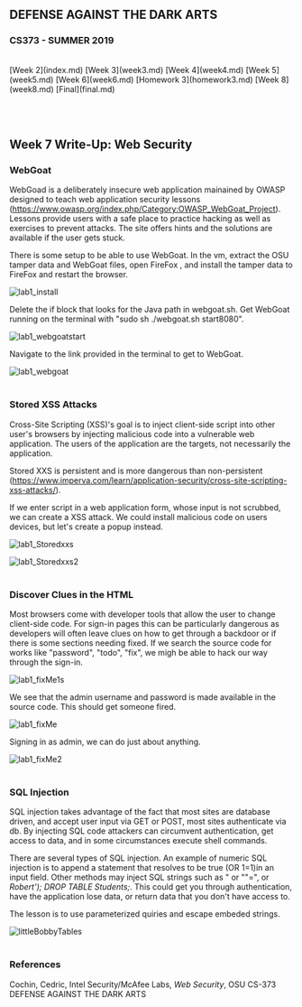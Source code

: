 ## DEFENSE AGAINST THE DARK ARTS
### CS373 - SUMMER 2019
<br>
[Week 2](index.md)  [Week 3](week3.md)  [Week 4](week4.md)  [Week 5](week5.md)  [Week 6](week6.md)  [Homework 3](homework3.md)
[Week 8](week8.md) [Final](final.md)

<br><br>
## Week 7 Write-Up:  Web Security

### WebGoat

WebGoad is a deliberately insecure web application mainained by OWASP designed to teach web application security lessons (https://www.owasp.org/index.php/Category:OWASP_WebGoat_Project). Lessons provide users with a safe place to practice hacking as well as exercises to prevent attacks. The site offers hints and the solutions are available if the user gets stuck.

There is some setup to be able to use WebGoat. In the vm, extract the OSU tamper data and WebGoat files, open FireFox , and install the tamper data to FireFox and restart the browser. 

![lab1_install](lab1_install.JPG)
<br>

Delete the if block that looks for the Java path in webgoat.sh. Get WebGoat running on the terminal with "sudo sh ./webgoat.sh start8080". 

![lab1_webgoatstart](lab1_webgoatstart.JPG)
<br>

Navigate to the link provided in the terminal to get to WebGoat.

![lab1_webgoat](lab1_webgoat.JPG)
<br><br>

### Stored XSS Attacks

Cross-Site Scripting (XSS)'s goal is to inject client-side script into other user's browsers by injecting malicious code into a vulnerable web application. The users of the application are the targets, not necessarily the application. 

Stored XXS is persistent and is more dangerous than non-persistent (https://www.imperva.com/learn/application-security/cross-site-scripting-xss-attacks/).

If we enter script in a web application form, whose input is not scrubbed, we can create a XSS attack. We could install malicious code on users devices, but let's create a popup instead.

![lab1_Storedxxs](lab1_Storedxxs.JPG)
<br>

![lab1_Storedxxs2](lab1_Storedxxs2.JPG)
<br><br>

### Discover Clues in the HTML

Most browsers come with developer tools that allow the user to change client-side code. For sign-in pages this can be particularly dangerous as developers will often leave clues on how to get through a backdoor or if there is some sections needing fixed. If we search the source code for works like "password", "todo", "fix", we migh be able to hack our way through the sign-in.

![lab1_fixMe1s](lab1_fixMe1.JPG)
<br>

We see that the admin username and password is made available in the source code. This should get someone fired.

![lab1_fixMe](lab1_fixMe.JPG)
<br>

Signing in as admin, we can do just about anything.

![lab1_fixMe2](lab1_fixMe2.JPG)
<br><br>

### SQL Injection

SQL injection takes advantage of the fact that most sites are database driven, and accept user input via GET or POST, most sites authenticate via db. By injecting SQL code attackers can circumvent authentication, get access to data, and in some circumstances execute shell commands.

There are several types of SQL injection. An example of numeric SQL injection is to append a statement that resolves to be true (OR 1=1)in an input field. Other methods may inject SQL strings such as " or ""=", or *Robert'); DROP TABLE Students;*. This could get you through authentication, have the application lose data, or return data that you don't have access to.

The lesson is to use parameterized quiries and escape embeded strings.

![littleBobbyTables](littleBobbyTables.JPG)
<br><br>



### References
Cochin, Cedric, Intel Security/McAfee Labs, *Web Security*, OSU CS-373 DEFENSE AGAINST THE DARK ARTS



